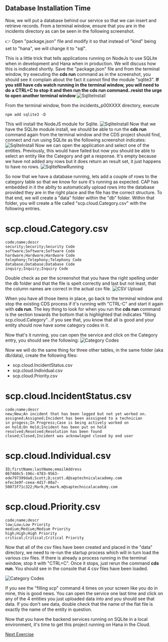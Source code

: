 ## Database Installation Time
Now, we will put a database behind our service so that we can insert and retrieve records. 
From a terminal window, ensure that you are in the incidents directory as can be seen in the following screenshot.

:point_right: Open "package.json" file and modify it so that instead of "kind" being set to "hana", we will change it to "sql". 

This is a little trick that tells applications running on NodeJs to use SQLite when in development and Hana when in production. We will discuss how this is indicated shortly.
Save the "package.json" file and from the terminal window, try executing the **cds run** command as in the screenshot, you should see it complain about the fact it cannot find the module "sqlite3". 
**If you still have cds watch running in the terminal window, you will need to do a CTRL+C to stop it and then run the cds run command..resist the urge to open another terminal window**
![SqliteInstall](Part3Images/SQLiteNotFound.jpg)

From the terminal window, from the incidents_p00XXXX directory, execute 

    npm add sqlite3 -D
 This will install the NodeJS module for Sqlite.
![SqliteInstall](Part3Images/SqliteInstall.jpg)
Now that we have the SQLite module install, we should be able to run the **cds run** command again from the terminal window and the CDS project should find, connect and run using SQLite as the following screenshot indicates:
![SqliteInstall](Part3Images/cdsrun.jpg)
Now we can open the application and select one of the entities. Previously, this would have failed but now you should be able to select an entity like the Category and get a response. It's empty because we have not added any rows but it does return an result set, it just happens to have no rows.
![SqliteNowRunning](Part3Images/category.jpg)

So now that we have a database running, lets add a couple of rows to the category table so that we know for sure it's running as expected. CAP has embedded in it the abilty to automatically upload rows into the database provided they are in the right place and the file has the correct structure. To that end, we will create a "data" folder within the "db" folder. Within that folder, you will create a file called "scp.cloud.Category.csv" with the following entries.

# scp.cloud.Category.csv
    
    code;name;descr
    security;Security;Security Code
    software;Software;Software Code
    hardware;Hardware;Hardware Code
    telephony;Telephony;Telephony Code
    database;Database;Database Code
    inquiry;Inquiry;Inquiry Code
    
Double check as per the screenshot that you have the right spelling under the db folder and that the file is spelt correctly and last but not least, that the column names are correct in the actual csv file.
![CSV Upload](Part3Images/categorycsv.jpg)

 When you have all those items in place, go back to the terminal window and stop the existing CDS process if it's running with "CTRL-C" and start it again with **cds run**. The key thing to look for when you run the **cds run** command is the section towards the bottom that is highlighted that indicates "filling scp.cloud.Category"...if you see that, you know that all is good and your entity should now have some category codes in it.
 
Now that's it running, you can open the service and click on the Category entry, you should see the following:
![Category Codes](Part3Images/categorycodes.jpg)

Now we will do the same thing for three other tables, in the same folder (aka db/data), create the following files:
- scp.cloud.IncidentStatus.csv
- scp.cloud.Individual.csv
- scp.cloud.Priority.csv

# scp.cloud.IncidentStatus.csv

    code;name;descr
    new;New;An incident that has been logged but not yet worked on.
    assigned;Assigned;Incident has been asssigned to a technician
    in progess;In Progress;Case is being actively worked on 
    on hold;On Hold;Incident has been put on hold
    resolved;Resolved;Resolution has been found
    closed;Closed;Incident was acknowleged closed by end user

# scp.cloud.Individual.csv
    ID;firstName;lastName;emailAddress
    067460c5-196c-4783-9563-ede797399da8;Scott;D;scott.d@saptechnicalacademy.com
    efec3e9f-ceea-4d17-80a7-50073f71c322;Mark;M;mark.m@saptechnicalacademy.com

# scp.cloud.Priority.csv
    code;name;descr
    low;Low;Low Priority
    medium;Medium;Medium Priority
    high;High;High Priority
    critical;Critical;Critical Priority

Now that all of the csv files have been created and placed in the "data" directory, we need to re-run the startup process which will in turn load the various csv files. If there is already a process running in the terminal window, stop it with "CTRL+C". Once it stops, just rerun the command **cds run**. You should see in the console that 4 csv files have been loaded.

![Category Codes](Part3Images/csvcomplete.jpg)

If you see the "filling scp" command 4 times on your screen like you do in mine, this is good news. You can open the service one last time and click on any of the 4 entities you just uploaded data into and you should see that data. If you don't see data, double check that the name of the flat file is exactly the name of the entity in question.

Now that you have the backend services running on SQLite in a local environment, it's time to get this project running on Hana in the Cloud.

[Next Exercise](Part4%20-%20Deploy%20to%20CF.md)
